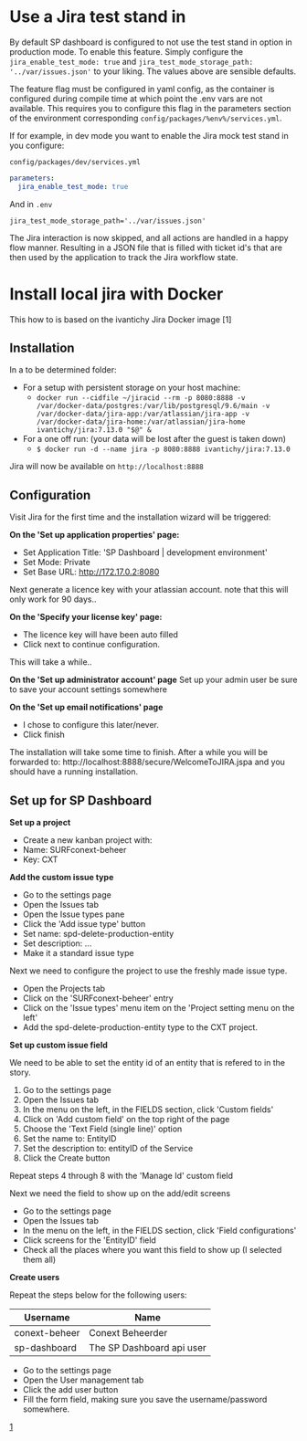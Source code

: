 # Use a Jira test stand in

By default SP dashboard is configured to not use the test stand in option in production mode. To enable this 
feature. Simply configure the `jira_enable_test_mode: true` and `jira_test_mode_storage_path: '../var/issues.json'` to
your liking. The values above are sensible defaults.

The feature flag must be configured in yaml config, as the container is configured during compile time at which point
the .env vars are not available. This requires you to configure this flag in the parameters section of the environment
corresponding `config/packages/%env%/services.yml`.

If for example, in dev mode you want to enable the Jira mock test stand in you configure:

`config/packages/dev/services.yml`

```yaml
parameters:  
  jira_enable_test_mode: true
```

And in `.env`

```dotenv
jira_test_mode_storage_path='../var/issues.json'
```

The Jira interaction is now skipped, and all actions are handled in a happy flow manner. Resulting in a JSON file that
is filled with ticket id's that are then used by the application to track the Jira workflow state.

# Install local jira with Docker

This how to is based on the ivantichy Jira Docker image [1]

## Installation
In a to be determined folder:
 - For a setup with persistent storage on your host machine: 
    - `docker run --cidfile ~/jiracid --rm -p 8080:8888 -v /var/docker-data/postgres:/var/lib/postgresql/9.6/main -v /var/docker-data/jira-app:/var/atlassian/jira-app -v /var/docker-data/jira-home:/var/atlassian/jira-home ivantichy/jira:7.13.0 "$@" &`
 - For a one off run: (your data will be lost after the guest is taken down)
    - `$ docker run -d --name jira -p 8080:8888 ivantichy/jira:7.13.0`

Jira will now be available on `http://localhost:8888`

## Configuration
Visit Jira for the first time and the installation wizard will be triggered:

**On the 'Set up application properties' page:**

 - Set Application Title: 'SP Dashboard | development environment'
 - Set Mode: Private
 - Set Base URL: http://172.17.0.2:8080

Next generate a licence key with your atlassian account. note that this will only work for 90 days..

**On the 'Specify your license key' page:**

 - The licence key will have been auto filled
 - Click next to continue configuration.

This will take a while..

**On the 'Set up administrator account' page**
Set up your admin user be sure to save your account settings somewhere

**On the 'Set up email notifications' page**

 - I chose to configure this later/never.
 - Click finish

The installation will take some time to finish. After a while you will be forwarded to: http://localhost:8888/secure/WelcomeToJIRA.jspa and you should have a running installation.

## Set up for SP Dashboard

**Set up a project**

- Create a new kanban project with:
- Name: SURFconext-beheer
- Key: CXT

**Add the custom issue type**

- Go to the settings page
- Open the Issues tab
- Open the Issue types pane
- Click the 'Add issue type' button
- Set name: spd-delete-production-entity
- Set description: ...
- Make it a standard issue type

Next we need to configure the project to use the freshly made issue type.

- Open the Projects tab
- Click on the 'SURFconext-beheer' entry
- Click on the 'Issue types' menu item on the 'Project setting menu on the left'
- Add the spd-delete-production-entity type to the CXT project.

**Set up custom issue field**

We need to be able to set the entity id of an entity that is refered to in the story.

1. Go to the settings page
1. Open the Issues tab
1. In the menu on the left, in the FIELDS section, click 'Custom fields'
1. Click on 'Add custom field' on the top right of the page
1. Choose the 'Text Field (single line)' option
1. Set the name to: EntityID
1. Set the description to: entityID of the Service
1. Click the Create button

Repeat steps 4 through 8 with the 'Manage Id' custom field

Next we need the field to show up on the add/edit screens

- Go to the settings page
- Open the Issues tab
- In the menu on the left, in the FIELDS section, click 'Field configurations'
- Click screens for the 'EntityID' field
- Check all the places where you want this field to show up (I selected them all)

**Create users**

Repeat the steps below for the following users:

|Username|Name|
|--------|----|
|conext-beheer|Conext Beheerder|
|sp-dashboard|The SP Dashboard api user|


- Go to the settings page
- Open the User management tab
- Click the add user button
- Fill the form field, making sure you save the username/password somewhere.


[1](https://hub.docker.com/r/ivantichy/jira/)
